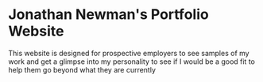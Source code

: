 # Jonathan Newman's Portfolio Website

This website is designed for prospective employers to see samples of my work and get a glimpse into my personality to see if I would be a good fit to help them go beyond what they are currently